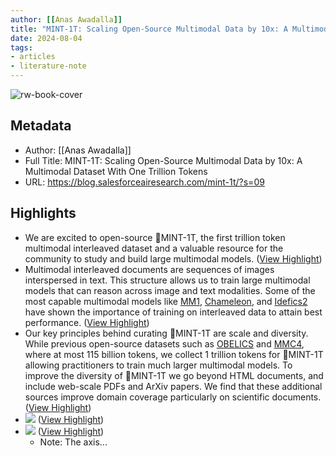```yaml
---
author: [[Anas Awadalla]]
title: "MINT-1T: Scaling Open-Source Multimodal Data by 10x: A Multimodal Dataset With One Trillion Tokens"
date: 2024-08-04
tags: 
- articles
- literature-note
---
```

![rw-book-cover](https://blog.salesforceairesearch.com/content/images/2024/07/Screenshot-2024-07-22-at-3.02.30-PM.png)

## Metadata
- Author: [[Anas Awadalla]]
- Full Title: MINT-1T: Scaling Open-Source Multimodal Data by 10x: A Multimodal Dataset With One Trillion Tokens
- URL: https://blog.salesforceairesearch.com/mint-1t/?s=09

## Highlights
- We are excited to open-source 🍃MINT-1T, the first trillion token multimodal interleaved dataset and a valuable resource for the community to study and build large multimodal models. ([View Highlight](https://read.readwise.io/read/01j3rn6bdeyr6b0q9e48szws52))
- Multimodal interleaved documents are sequences of images interspersed in text. This structure allows us to train large multimodal models that can reason across image and text modalities. Some of the most capable multimodal models like [MM1](https://machinelearning.apple.com/research/mm1-methods-analysis-insights?ref=blog.salesforceairesearch.com), [Chameleon](https://arxiv.org/abs/2405.09818?ref=blog.salesforceairesearch.com), and [Idefics2](https://huggingface.co/blog/idefics2?ref=blog.salesforceairesearch.com) have shown the importance of training on interleaved data to attain best performance. ([View Highlight](https://read.readwise.io/read/01j3rn75xx5tve38m418fj5jtr))
- Our key principles behind curating 🍃MINT-1T are scale and diversity. While previous open-source datasets such as [OBELICS](https://huggingface.co/datasets/HuggingFaceM4/OBELICS?ref=blog.salesforceairesearch.com) and [MMC4](https://github.com/allenai/mmc4?ref=blog.salesforceairesearch.com), where at most 115 billion tokens, we collect 1 trillion tokens for 🍃MINT-1T allowing practitioners to train much larger multimodal models. To improve the diversity of 🍃MINT-1T we go beyond HTML documents, and include web-scale PDFs and ArXiv papers. We find that these additional sources improve domain coverage particularly on scientific documents. ([View Highlight](https://read.readwise.io/read/01j3rn7pp45xt3zm386fjtsgv3))
- ![](https://blog.salesforceairesearch.com/content/images/2024/07/AD_4nXdM3-i8wE-NAMR6RJlIk6WJOExx7RFlvhMR1SGI-_n0m0XihtwZUc4HC0T2pHNdWfFOb3CLrACngOMdAKyZtDg977C1RcV1lDS5c0eB4HQ08kR9v2N7bmRchwZSlbQ6XyQXbAUbH1Xa0Be08IG_sefXb_1r-1.png) ([View Highlight](https://read.readwise.io/read/01j3rn92dt5eqdce9dw25z7amp))
- ![](https://blog.salesforceairesearch.com/content/images/2024/07/AD_4nXdM3-i8wE-NAMR6RJlIk6WJOExx7RFlvhMR1SGI-_n0m0XihtwZUc4HC0T2pHNdWfFOb3CLrACngOMdAKyZtDg977C1RcV1lDS5c0eB4HQ08kR9v2N7bmRchwZSlbQ6XyQXbAUbH1Xa0Be08IG_sefXb_1r-1.png) ([View Highlight](https://read.readwise.io/read/01j3rn92gs36yzknv55es7z3hy))
    - Note: The axis...
